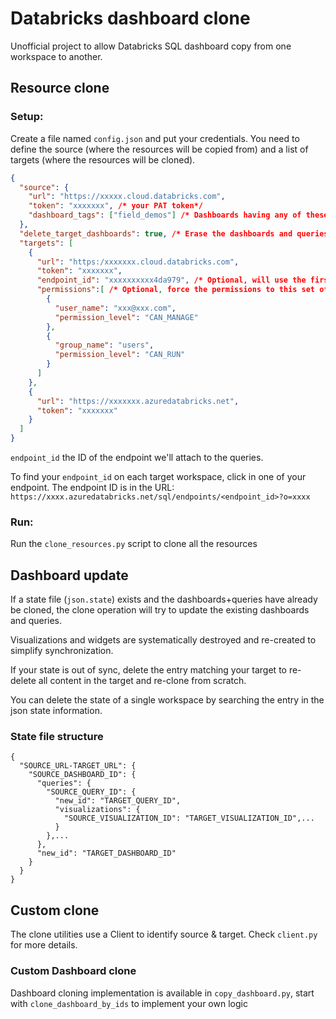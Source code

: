 # Databricks dashboard clone
Unofficial project to allow Databricks SQL dashboard copy from one workspace to another.

## Resource clone

### Setup:
Create a file named `config.json` and put your credentials. You need to define the source (where the resources will be copied from) and a list of targets (where the resources will be cloned).

```json
{
  "source": {
    "url": "https://xxxxx.cloud.databricks.com",
    "token": "xxxxxxx", /* your PAT token*/
    "dashboard_tags": ["field_demos"] /* Dashboards having any of these tags matching will be cloned from the SOURCE */
  },
  "delete_target_dashboards": true, /* Erase the dashboards and queries in the targets having the same tags in TARGETS. If false, won't do anything (might endup with duplicates). */
  "targets": [
    {
      "url": "https:/xxxxxxx.cloud.databricks.com",
      "token": "xxxxxxx",
      "endpoint_id": "xxxxxxxxxx4da979", /* Optional, will use the first endpoint available if not set. At least 1 endpoint must exist in the workspace.*/
      "permissions":[ /* Optional, force the permissions to this set of values. In this example we add a CAN_RUN for All Users.*/
        {
          "user_name": "xxx@xxx.com",
          "permission_level": "CAN_MANAGE"
        },
        {
          "group_name": "users",
          "permission_level": "CAN_RUN"
        }
      ]
    },
    {
      "url": "https://xxxxxxx.azuredatabricks.net",
      "token": "xxxxxxx"
    }
  ]
}
```

`endpoint_id` the ID of the endpoint we'll attach to the queries.

To find your `endpoint_id` on each target workspace, click in one of your endpoint.
The endpoint ID is in the URL: `https://xxxx.azuredatabricks.net/sql/endpoints/<endpoint_id>?o=xxxx`

### Run:
Run the `clone_resources.py` script to clone all the resources

## Dashboard update
If a state file (`json.state`) exists and the dashboards+queries have already be cloned, the clone operation will try to update the existing dashboards and queries.

Visualizations and widgets are systematically destroyed and re-created to simplify synchronization.

If your state is out of sync, delete the entry matching your target to re-delete all content in the target and re-clone from scratch.

You can delete the state of a single workspace by searching the entry in the json state information. 
### State file structure
```
{
  "SOURCE_URL-TARGET_URL": {
    "SOURCE_DASHBOARD_ID": {
      "queries": {
        "SOURCE_QUERY_ID": {
          "new_id": "TARGET_QUERY_ID",
          "visualizations": {
            "SOURCE_VISUALIZATION_ID": "TARGET_VISUALIZATION_ID",...
          }
        },...
      },
      "new_id": "TARGET_DASHBOARD_ID"
    }
  }
}
```

## Custom clone
The clone utilities use a Client to identify source & target. Check `client.py` for more details.

### Custom Dashboard clone

Dashboard cloning implementation is available in `copy_dashboard.py`, start with `clone_dashboard_by_ids` to implement your own logic
